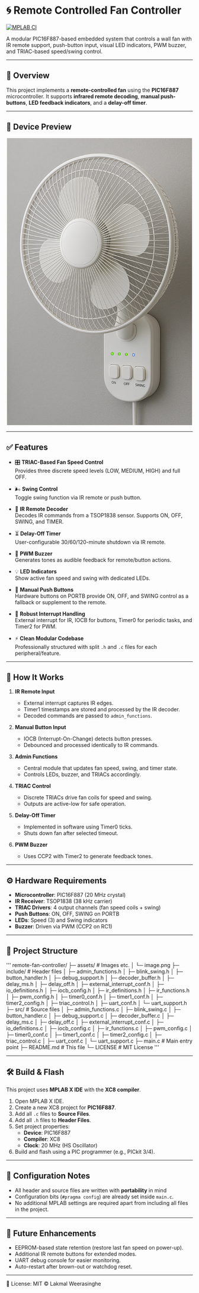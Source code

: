 # 🌀 Remote Controlled Fan Controller

[![MPLAB CI](https://github.com/your-username/remote-fan-controller/actions/workflows/mplab.yml/badge.svg)](https://github.com/your-username/remote-fan-controller/actions/workflows/mplab.yml)

A modular PIC16F887-based embedded system that controls a wall fan with IR remote support, push-button input, visual LED indicators, PWM buzzer, and TRIAC-based speed/swing control.

---

## 📘 Overview

This project implements a **remote-controlled fan** using the **PIC16F887** microcontroller. It supports **infrared remote decoding**, **manual push-buttons**, **LED feedback indicators**, and a **delay-off timer**.  

---

## 📸 Device Preview

<p align="center">
  <img src="assets/image.png" alt="Fan Controller Preview" width="500"/>
</p>

---

## ✅ Features

- 🎛️ **TRIAC-Based Fan Speed Control**  
  Provides three discrete speed levels (LOW, MEDIUM, HIGH) and full OFF.

- 🌬️ **Swing Control**  
  Toggle swing function via IR remote or push button.

- 📡 **IR Remote Decoder**  
  Decodes IR commands from a TSOP1838 sensor. Supports ON, OFF, SWING, and TIMER.

- ⏳ **Delay-Off Timer**  
  User-configurable 30/60/120-minute shutdown via IR remote.

- 🔔 **PWM Buzzer**  
  Generates tones as audible feedback for remote/button actions.

- 💡 **LED Indicators**  
  Show active fan speed and swing with dedicated LEDs.

- 🔘 **Manual Push Buttons**  
  Hardware buttons on PORTB provide ON, OFF, and SWING control as a fallback or supplement to the remote.

- 🔄 **Robust Interrupt Handling**  
  External interrupt for IR, IOCB for buttons, Timer0 for periodic tasks, and Timer2 for PWM.

- ⚡ **Clean Modular Codebase**  
  Professionally structured with split `.h` and `.c` files for each peripheral/feature.

---

## 🧠 How It Works

1. **IR Remote Input**  
   - External interrupt captures IR edges.  
   - Timer1 timestamps are stored and processed by the IR decoder.  
   - Decoded commands are passed to `admin_functions`.

2. **Manual Button Input**  
   - IOCB (Interrupt-On-Change) detects button presses.  
   - Debounced and processed identically to IR commands.

3. **Admin Functions**  
   - Central module that updates fan speed, swing, and timer state.  
   - Controls LEDs, buzzer, and TRIACs accordingly.

4. **TRIAC Control**  
   - Discrete TRIACs drive fan coils for speed and swing.  
   - Outputs are active-low for safe operation.

5. **Delay-Off Timer**  
   - Implemented in software using Timer0 ticks.  
   - Shuts down fan after selected timeout.

6. **PWM Buzzer**  
   - Uses CCP2 with Timer2 to generate feedback tones.  

---

## ⚙️ Hardware Requirements

- **Microcontroller**: PIC16F887 (20 MHz crystal)  
- **IR Receiver**: TSOP1838 (38 kHz carrier)  
- **TRIAC Drivers**: 4 output channels (fan speed coils + swing)  
- **Push Buttons**: ON, OFF, SWING on PORTB  
- **LEDs**: Speed (3) and Swing indicators  
- **Buzzer**: Driven via PWM (CCP2 on RC1)  

---

## 📂 Project Structure

'''
remote-fan-controller/
├─ assets/                 # Images etc.
│  └─ image.png
├─ include/                # Header files
│  ├─ admin_functions.h
│  ├─ blink_swing.h
│  ├─ button_handler.h
│  ├─ debug_support.h
│  ├─ decoder_buffer.h
│  ├─ delay_ms.h
│  ├─ delay_off.h
│  ├─ external_interrupt_conf.h
│  ├─ io_definitions.h
│  ├─ iocb_config.h
│  ├─ ir_definitions.h
│  ├─ ir_functions.h
│  ├─ pwm_config.h
│  ├─ timer0_conf.h
│  ├─ timer1_conf.h
│  ├─ timer2_config.h
│  ├─ triac_control.h
│  ├─ uart_conf.h
│  └─ uart_support.h
├─ src/                    # Source files
│  ├─ admin_functions.c
│  ├─ blink_swing.c
│  ├─ button_handler.c
│  ├─ debug_support.c
│  ├─ decoder_buffer.c
│  ├─ delay_ms.c
│  ├─ delay_off.c
│  ├─ external_interrupt_conf.c
│  ├─ io_definitions.c
│  ├─ iocb_config.c
│  ├─ ir_functions.c
│  ├─ pwm_config.c
│  ├─ timer0_conf.c
│  ├─ timer1_conf.c
│  ├─ timer2_config.c
│  ├─ triac_control.c
│  ├─ uart_conf.c
│  └─ uart_support.c
├─ main.c                  # Main entry point
├─ README.md               # This file
└─ LICENSE                 # MIT License
'''

---

## 🛠️ Build & Flash

This project uses **MPLAB X IDE** with the **XC8 compiler**.

1. Open MPLAB X IDE.  
2. Create a new XC8 project for **PIC16F887**.  
3. Add all `.c` files to **Source Files**.  
4. Add all `.h` files to **Header Files**.  
5. Set project properties:  
   - **Device**: PIC16F887  
   - **Compiler**: XC8  
   - **Clock**: 20 MHz (HS Oscillator)  
6. Build and flash using a PIC programmer (e.g., PICkit 3/4).

---

## 🔧 Configuration Notes

- All header and source files are written with **portability** in mind
- Configuration bits (`#pragma config`) are already set inside `main.c`.  
- No additional MPLAB settings are required apart from including all files in the project.  

---

## 📸 Future Enhancements

- EEPROM-based state retention (restore last fan speed on power-up).  
- Additional IR remote buttons for extended modes.  
- UART debug console for easier monitoring.  
- Auto-restart after brown-out or watchdog reset.

---

🪪 License: MIT © Lakmal Weerasinghe
